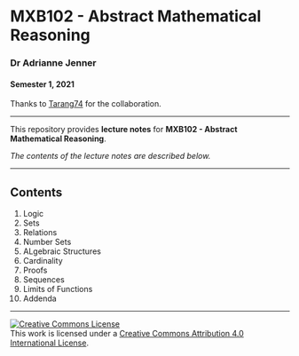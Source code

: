 # MXB102 - Abstract Mathematical Reasoning

### Dr Adrianne Jenner

#### Semester 1, 2021

Thanks to [Tarang74](https://github.com/Tarang74) for the collaboration.

---

This repository provides **lecture notes** for **MXB102 - Abstract Mathematical Reasoning**.

*The contents of the lecture notes are described below.*

---

## Contents

1. Logic
2. Sets
3. Relations
4. Number Sets
5. ALgebraic Structures
6. Cardinality
7. Proofs
8. Sequences
9. Limits of Functions
10. Addenda

---

<a rel="license" href="http://creativecommons.org/licenses/by/4.0/"><img alt="Creative Commons License" style="border-width:0" src="https://i.creativecommons.org/l/by/4.0/88x31.png" /></a><br />This work is licensed under a <a rel="license" href="http://creativecommons.org/licenses/by/4.0/">Creative Commons Attribution 4.0 International License</a>.